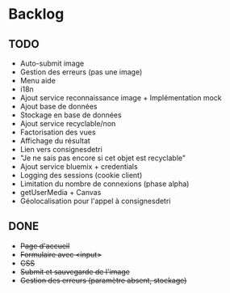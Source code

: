 # Backlog

## TODO
* Auto-submit image
* Gestion des erreurs (pas une image)
* Menu aide 
* i18n
* Ajout service reconnaissance image + Implémentation mock
* Ajout base de données
* Stockage en base de données
* Ajout service recyclable/non
* Factorisation des vues
* Affichage du résultat
* Lien vers consignesdetri
* "Je ne sais pas encore si cet objet est recyclable"
* Ajout service bluemix + credentials
* Logging des sessions (cookie client)
* Limitation du nombre de connexions (phase alpha)
* getUserMedia + Canvas
* Géolocalisation pour l'appel à consignesdetri

## DONE
* <del>Page d'accueil</del>
* <del>Formulaire avec &lt;input></del>
* <del>CSS</del>
* <del>Submit et sauvegarde de l'image</del>
* <del>Gestion des erreurs (paramètre absent, stockage)</del>

